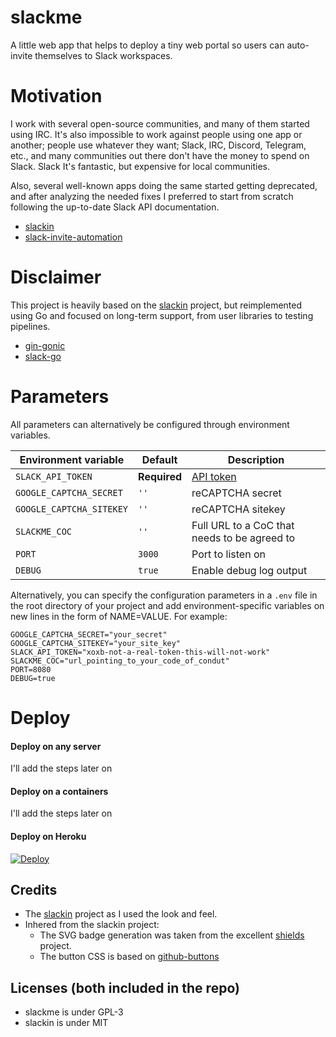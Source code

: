 # slackme

A little web app that helps to deploy a tiny web portal so users can auto-invite themselves to Slack workspaces.

# Motivation

I work with several open-source communities, and many of them started using IRC. It's also impossible to work against people using one app or another; people use whatever they want; Slack, IRC, Discord, Telegram, etc., and many communities out there don't have the money to spend on Slack. Slack It's fantastic, but expensive for local communities.

Also, several well-known apps doing the same started getting deprecated, and after analyzing the needed fixes I preferred to start from scratch following the up-to-date Slack API documentation.
- [slackin](https://github.com/rauchg/slackin) 
- [slack-invite-automation](https://github.com/outsideris/slack-invite-automation)

# Disclaimer

This project is heavily based on the [slackin](https://github.com/rauchg/slackin) project, but reimplemented using Go and focused on long-term support, from user libraries to testing pipelines.
- [gin-gonic](https://github.com/gin-gonic/gin)
- [slack-go](https://github.com/slack-go/slack)

# Parameters

All parameters can alternatively be configured through environment variables.

| Environment variable | Default | Description |
| --- | --- | --- |
| `SLACK_API_TOKEN` | **Required** | [API token](https://api.slack.com/tutorials/tracks/getting-a-token) |
| `GOOGLE_CAPTCHA_SECRET` | `''` | reCAPTCHA secret |
| `GOOGLE_CAPTCHA_SITEKEY` | `''` | reCAPTCHA sitekey |
| `SLACKME_COC` | `''` | Full URL to a CoC that needs to be agreed to |
| `PORT` | `3000` | Port to listen on |
| `DEBUG` | `true` | Enable debug log output |

Alternatively, you can specify the configuration parameters in a `.env` file in the root directory of your project and add environment-specific variables on new lines in the form of NAME=VALUE. For example:

```
GOOGLE_CAPTCHA_SECRET="your_secret"
GOOGLE_CAPTCHA_SITEKEY="your_site_key"
SLACK_API_TOKEN="xoxb-not-a-real-token-this-will-not-work"
SLACKME_COC="url_pointing_to_your_code_of_condut"
PORT=8080
DEBUG=true
```

# Deploy

#### Deploy on any server
I'll add the steps later on

#### Deploy on a containers
I'll add the steps later on

#### Deploy on Heroku

[![Deploy](https://www.herokucdn.com/deploy/button.svg)](https://heroku.com/deploy?template=https://github.com/alsotoes/slackme/tree/master)

  
## Credits

 - The [slackin](https://github.com/alsotoes/slackin) project as I used the look and feel.  
 - Inhered from the slackin project:  
	 - The SVG badge generation was taken from the excellent [shields](https://github.com/badges/shields) project.  
	 - The button CSS is based on [github-buttons](https://github.com/mdo/github-buttons)


## Licenses (both included in the repo)

- slackme is under GPL-3
- slackin is under MIT
